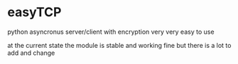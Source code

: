 # easyTCP
python asyncronus server/client with encryption very very easy to use

at the current state the module is stable and working fine but there is a lot to add and change
